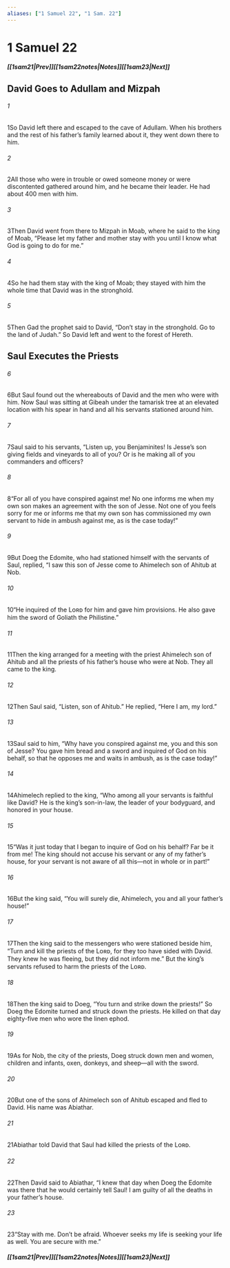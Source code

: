 ```yaml
---
aliases: ["1 Samuel 22", "1 Sam. 22"]
---
```

# 1 Samuel 22
##### <span class=arrow-left></span>[[1sam21|Prev]]<span class=navigation-separator></span>[[1sam22notes|Notes]]<span class=navigation-separator></span>[[1sam23|Next]]<span class=arrow-right></span>
## David Goes to Adullam and Mizpah
###### 1
<span class=verse-first>1</span>So David left there and escaped to the cave of Adullam. When his brothers and the rest of his father’s family learned about it, they went down there to him.
###### 2
<span class=verse-body>2</span>All those who were in trouble or owed someone money or were discontented gathered around him, and he became their leader. He had about 400 men with him.
<div class=paragraph-break></div>

###### 3
<span class=verse-first>3</span>Then David went from there to Mizpah in Moab, where he said to the king of Moab, “Please let my father and mother stay with you until I know what God is going to do for me.”
###### 4
<span class=verse-body>4</span>So he had them stay with the king of Moab; they stayed with him the whole time that David was in the stronghold.
###### 5
<span class=verse-body>5</span>Then Gad the prophet said to David, “Don’t stay in the stronghold. Go to the land of Judah.” So David left and went to the forest of Hereth.
## Saul Executes the Priests
###### 6
<span class=verse-first>6</span>But Saul found out the whereabouts of David and the men who were with him. Now Saul was sitting at Gibeah under the tamarisk tree at an elevated location with his spear in hand and all his servants stationed around him.
###### 7
<span class=verse-body>7</span>Saul said to his servants, “Listen up, you Benjaminites! Is Jesse’s son giving fields and vineyards to all of you? Or is he making all of you commanders and officers?
###### 8
<span class=verse-body>8</span>“For all of you have conspired against me! No one informs me when my own son makes an agreement with the son of Jesse. Not one of you feels sorry for me or informs me that my own son has commissioned my own servant to hide in ambush against me, as is the case today!”
###### 9
<span class=verse-body>9</span>But Doeg the Edomite, who had stationed himself with the servants of Saul, replied, “I saw this son of Jesse come to Ahimelech son of Ahitub at Nob.
###### 10
<span class=verse-body>10</span>“He inquired of the Lᴏʀᴅ for him and gave him provisions. He also gave him the sword of Goliath the Philistine.”
<div class=paragraph-break></div>

###### 11
<span class=verse-first>11</span>Then the king arranged for a meeting with the priest Ahimelech son of Ahitub and all the priests of his father’s house who were at Nob. They all came to the king.
###### 12
<span class=verse-body>12</span>Then Saul said, “Listen, son of Ahitub.” He replied, “Here I am, my lord.”
###### 13
<span class=verse-body>13</span>Saul said to him, “Why have you conspired against me, you and this son of Jesse? You gave him bread and a sword and inquired of God on his behalf, so that he opposes me and waits in ambush, as is the case today!”
<div class=paragraph-break></div>

###### 14
<span class=verse-first>14</span>Ahimelech replied to the king, “Who among all your servants is faithful like David? He is the king’s son-in-law, the leader of your bodyguard, and honored in your house.
###### 15
<span class=verse-body>15</span>“Was it just today that I began to inquire of God on his behalf? Far be it from me! The king should not accuse his servant or any of my father’s house, for your servant is not aware of all this—not in whole or in part!”
###### 16
<span class=verse-body>16</span>But the king said, “You will surely die, Ahimelech, you and all your father’s house!”
###### 17
<span class=verse-body>17</span>Then the king said to the messengers who were stationed beside him, “Turn and kill the priests of the Lᴏʀᴅ, for they too have sided with David. They knew he was fleeing, but they did not inform me.” But the king’s servants refused to harm the priests of the Lᴏʀᴅ.
###### 18
<span class=verse-body>18</span>Then the king said to Doeg, “You turn and strike down the priests!” So Doeg the Edomite turned and struck down the priests. He killed on that day eighty-five men who wore the linen ephod.
###### 19
<span class=verse-body>19</span>As for Nob, the city of the priests, Doeg struck down men and women, children and infants, oxen, donkeys, and sheep—all with the sword.
<div class=paragraph-break></div>

###### 20
<span class=verse-first>20</span>But one of the sons of Ahimelech son of Ahitub escaped and fled to David. His name was Abiathar.
###### 21
<span class=verse-body>21</span>Abiathar told David that Saul had killed the priests of the Lᴏʀᴅ.
###### 22
<span class=verse-body>22</span>Then David said to Abiathar, “I knew that day when Doeg the Edomite was there that he would certainly tell Saul! I am guilty of all the deaths in your father’s house.
###### 23
<span class=verse-body>23</span>“Stay with me. Don’t be afraid. Whoever seeks my life is seeking your life as well. You are secure with me.”
##### <span class=arrow-left></span>[[1sam21|Prev]]<span class=navigation-separator></span>[[1sam22notes|Notes]]<span class=navigation-separator></span>[[1sam23|Next]]<span class=arrow-right></span>
